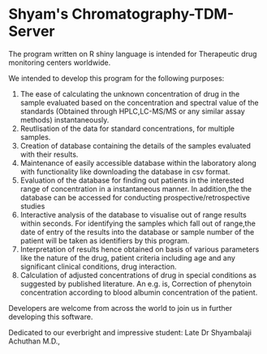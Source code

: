 # Shyam's Chromatography-TDM-Server

The program written on R shiny language is intended for Therapeutic drug monitoring centers worldwide. 

We intended to develop this program for the following purposes:

1) The ease of calculating the unknown concentration of drug in the sample evaluated based on the concentration and spectral value of the standards (Obtained through HPLC,LC-MS/MS or any similar assay methods) instantaneously. 
2) Reutlisation of the data for standard concentrations, for multiple samples. 
3) Creation of database containing the details of the samples evaluated with their results.
4) Maintenance of easily accessible database within the laboratory along with functionality like downloading the database in csv format. 
5) Evaluation of the database for finding out patients in the interested range of concentration in a instantaneous manner. In addition,the  the database can be accessed for conducting prospective/retrospective studies
6) Interactive analysis of the database to visualise out of range results within seconds. For identifying the samples which fall out of range,the date of entry of the results into the database or sample number of the patient will be taken as identifiers by this program. 
7) Interpretation of results hence obtained on basis of various parameters like the nature of the drug, patient criteria including age and any significant clinical conditions, drug interaction.
8) Calculation of adjusted concentrations of drug in special conditions as suggested by published literature. An e.g. is, Correction of phenytoin concentration according to blood albumin concentration of the patient.

Developers are welcome from across the world to join us in further developing this software. 

Dedicated to our everbright and impressive student: Late Dr Shyambalaji Achuthan M.D.,

